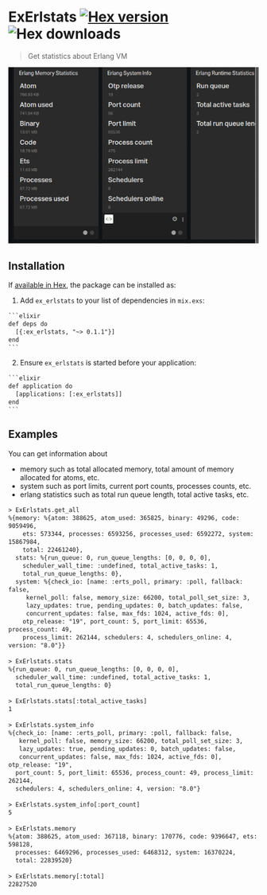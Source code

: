 # ExErlstats [![Hex version](https://img.shields.io/hexpm/v/ex_erlstats.svg "Hex version")](https://hex.pm/packages/ex_erlstats) ![Hex downloads](https://img.shields.io/hexpm/dt/ex_erlstats.svg "Hex downloads")

> Get statistics about Erlang VM

![How It Looks Like](images/erlstats.gif)

## Installation

If [available in Hex](https://hex.pm/docs/publish), the package can be installed as:

  1. Add `ex_erlstats` to your list of dependencies in `mix.exs`:

    ```elixir
    def deps do
      [{:ex_erlstats, "~> 0.1.1"}]
    end
    ```

  2. Ensure `ex_erlstats` is started before your application:

    ```elixir
    def application do
      [applications: [:ex_erlstats]]
    end
    ```

## Examples

You can get information about
- memory such as total allocated memory, total amount of memory allocated for atoms, etc.
- system such as port limits, current port counts, processes counts, etc.
- erlang statistics such as total run queue length, total active tasks, etc.

```shell
> ExErlstats.get_all
%{memory: %{atom: 388625, atom_used: 365825, binary: 49296, code: 9059496,
    ets: 573344, processes: 6593256, processes_used: 6592272, system: 15867984,
    total: 22461240},
  stats: %{run_queue: 0, run_queue_lengths: [0, 0, 0, 0],
    scheduler_wall_time: :undefined, total_active_tasks: 1,
    total_run_queue_lengths: 0},
  system: %{check_io: [name: :erts_poll, primary: :poll, fallback: false,
     kernel_poll: false, memory_size: 66200, total_poll_set_size: 3,
     lazy_updates: true, pending_updates: 0, batch_updates: false,
     concurrent_updates: false, max_fds: 1024, active_fds: 0],
    otp_release: "19", port_count: 5, port_limit: 65536, process_count: 49,
    process_limit: 262144, schedulers: 4, schedulers_online: 4, version: "8.0"}}

> ExErlstats.stats                     
%{run_queue: 0, run_queue_lengths: [0, 0, 0, 0],
  scheduler_wall_time: :undefined, total_active_tasks: 1,
  total_run_queue_lengths: 0}

> ExErlstats.stats[:total_active_tasks]
1

> ExErlstats.system_info
%{check_io: [name: :erts_poll, primary: :poll, fallback: false,
   kernel_poll: false, memory_size: 66200, total_poll_set_size: 3,
   lazy_updates: true, pending_updates: 0, batch_updates: false,
   concurrent_updates: false, max_fds: 1024, active_fds: 0], otp_release: "19",
  port_count: 5, port_limit: 65536, process_count: 49, process_limit: 262144,
  schedulers: 4, schedulers_online: 4, version: "8.0"}

> ExErlstats.system_info[:port_count]
5

> ExErlstats.memory                  
%{atom: 388625, atom_used: 367118, binary: 170776, code: 9396647, ets: 598128,
  processes: 6469296, processes_used: 6468312, system: 16370224,
  total: 22839520}

> ExErlstats.memory[:total]
22827520
```
